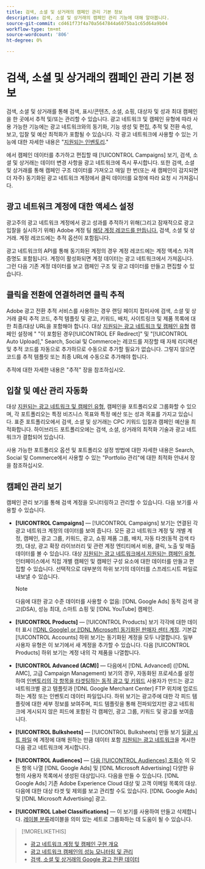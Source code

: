 ```yaml
---
title: 검색, 소셜 및 상거래의 캠페인 관리 기본 정보
description: 검색, 소셜 및 상거래의 캠페인 관리 기능에 대해 알아봅니다.
source-git-commit: cd461f73f4a70a5647844a6075ba1c65d64a9b04
workflow-type: tm+mt
source-wordcount: '806'
ht-degree: 0%

---
```


# 검색, 소셜 및 상거래의 캠페인 관리 기본 정보

검색, 소셜 및 상거래를 통해 검색, 표시/콘텐츠, 소셜, 쇼핑, 대상자 및 성과 최대 캠페인을 한 곳에서 추적 및/또는 관리할 수 있습니다. 광고 네트워크 및 캠페인 유형에 따라 사용 가능한 기능에는 광고 네트워크와의 동기화, 기능 생성 및 편집, 추적 및 전환 속성, 보고, 입찰 및 예산 최적화가 포함될 수 있습니다. 각 광고 네트워크에 사용할 수 있는 기능에 대한 자세한 내용은 &quot;[지원되는 인벤토리](/help/search-social-commerce/introduction/supported-inventory.md).&quot;

에서 캠페인 데이터를 추가하고 편집할 때 [!UICONTROL Campaigns] 보기, 검색, 소셜 및 상거래는 데이터 변경 사항을 광고 네트워크에 즉시 푸시합니다. 또한 검색, 소셜 및 상거래를 통해 캠페인 구조 데이터를 가져오고 매일 한 번(또는 새 캠페인이 감지되면 더 자주) 동기화된 광고 네트워크 계정에서 클릭 데이터를 요청에 따라 요청 시 가져옵니다.

## 광고 네트워크 계정에 대한 액세스 설정

광고주의 광고 네트워크 계정에서 광고 성과를 추적하기 위해(그리고 잠재적으로 광고 입찰을 실시하기 위해) Adobe 계정 팀 [해당 계정 레코드를 만듭니다.](/help/search-social-commerce/campaign-management/accounts/ad-network-account-manage.md) 검색, 소셜 및 상거래. 계정 레코드에는 추적 옵션이 포함됩니다.

광고 네트워크의 API를 통해 동기화된 계정의 경우 계정 레코드에는 계정 액세스 자격 증명도 포함됩니다. 계정이 활성화되면 계정 데이터는 광고 네트워크에서 가져옵니다. 그런 다음 기존 계정 데이터를 보고 캠페인 구조 및 광고 데이터를 만들고 편집할 수 있습니다.

## 클릭을 전환에 연결하려면 클릭 추적

Adobe 광고 전환 추적 서비스를 사용하는 경우 랜딩 페이지 접미사에 검색, 소셜 및 상거래 클릭 추적 코드, 추적 템플릿 및 광고, 키워드, 배치, 사이트링크 및 제품 목록에 대한 최종/대상 URL을 포함해야 합니다. 대상 [지원되는 광고 네트워크 및 캠페인 유형](/help/search-social-commerce/introduction/supported-inventory.md) 캠페인 설정에 &quot; &quot;이 포함된 경우[!UICONTROL EF Redirect]&quot; 및 &quot;[!UICONTROL Auto Upload],&quot; Search, Social 및 Commerce는 레코드를 저장할 때 자체 리디렉션 및 추적 코드를 자동으로 추가하므로 수동으로 추가할 필요가 없습니다. 그렇지 않으면 코드를 추적 템플릿 또는 최종 URL에 수동으로 추가해야 합니다.

추적에 대한 자세한 내용은 &quot;추적&quot; 장을 참조하십시오.

## 입찰 및 예산 관리 자동화

대상 [지원되는 광고 네트워크 및 캠페인 유형](/help/search-social-commerce/introduction/supported-inventory.md), 캠페인을 포트폴리오로 그룹화할 수 있으며, 각 포트폴리오는 특정 비즈니스 목표와 특정 예산 또는 성과 목표를 가지고 있습니다. 표준 포트폴리오에서 검색, 소셜 및 상거래는 CPC 키워드 입찰과 캠페인 예산을 최적화합니다. 하이브리드 포트폴리오에는 검색, 소셜, 상거래의 최적화 기술과 광고 네트워크가 결합되어 있습니다.

사용 가능한 포트폴리오 옵션 및 포트폴리오 설정 방법에 대한 자세한 내용은 Search, Social 및 Commerce에서 사용할 수 있는 &quot;Portfolio 관리&quot;에 대한 최적화 안내서 장을 참조하십시오.<!-- verify convention for referencing Optimization Guide here -->

## 캠페인 관리 보기

캠페인 관리 보기를 통해 검색 계정을 모니터링하고 관리할 수 있습니다. 다음 보기를 사용할 수 있습니다.

* **[!UICONTROL Campaigns]** — [!UICONTROL Campaigns] 보기는 연결된 각 광고 네트워크 계정의 데이터를 보여 줍니다. 모든 광고 네트워크 계정 및 개별 계정, 캠페인, 광고 그룹, 키워드, 광고, 쇼핑 제품 그룹, 배치, 자동 타겟(동적 검색 타겟), 대상, 광고 확장 라이브러리 및 관련 계정 엔티티에서 비용, 클릭, 노출 및 매출 데이터를 볼 수 있습니다. 대상 [지원되는 광고 네트워크에서 지원되는 캠페인 유형](/help/search-social-commerce/introduction/supported-inventory.md), 인터페이스에서 직접 개별 캠페인 및 캠페인 구성 요소에 대한 데이터를 만들고 편집할 수 있습니다. 선택적으로 대부분의 하위 보기의 데이터를 스프레드시트 파일로 내보낼 수 있습니다.

   >[!NOTE]
   >
   >다음에 대한 광고 수준 데이터를 사용할 수 없음: [!DNL Google Ads] 동적 검색 광고(DSA), 성능 최대, 스마트 쇼핑 및 [!DNL YouTube] 캠페인.

* **[!UICONTROL Products]** — [!UICONTROL Products] 보기 각각에 대한 데이터 표시 [[!DNL Google] or [!DNL Microsoft] 동기화된 판매자 센터 계정](/help/search-social-commerce/campaign-management/accounts/merchant-account-manage.md). 기본값 [!UICONTROL Accounts] 하위 보기는 동기화된 계정을 모두 나열합니다. 일부 사용자 유형은 이 보기에서 새 계정을 추가할 수 있습니다. 다음 [!UICONTROL Products] 하위 보기는 계정 내의 각 제품을 나열합니다.

* **[!UICONTROL Advanced (ACM)]** — 다음에서 [!DNL Advanced] ([!DNL AMC], 고급 Campaign Management) 보기의 경우, 자동화된 프로세스를 설정하여 [인벤토리의 각 항목을 타겟팅하는 동적 광고 및 키워드](/help/search-social-commerce/campaign-management/inventory-feeds/inventory-feeds-about.md) 사용자가 만드는 광고 네트워크별 광고 템플릿과 [!DNL Google Merchant Center] FTP 위치에 업로드하는 계정 또는 인벤토리 데이터 파일입니다. 하위 보기는 광고주에 대한 각 피드 템플릿에 대한 세부 정보를 보여주며, 피드 템플릿을 통해 전파되었지만 광고 네트워크에 게시되지 않은 피드에 포함된 각 캠페인, 광고 그룹, 키워드 및 광고를 보여줍니다.

* **[!UICONTROL Bulksheets]** — [!UICONTROL Bulksheets] 만들 보기 [일괄 시트 파일](/help/search-social-commerce/campaign-management/bulksheets/bulksheet-about.md) 에 계정에 대해 원하는 만큼 데이터 포함 [지원되는 광고 네트워크](/help/search-social-commerce/introduction/supported-inventory.md)을 게시한 다음 광고 네트워크에 게시합니다.

* **[!UICONTROL Audiences]** — [다음 [!UICONTROL Audiences] 조회수](/help/search-social-commerce/campaign-management/campaigns/audience-about.md) 의 모든 항목 나열 [!DNL Google Ads] 및 [!DNL Microsoft Advertising] 다양한 유형의 사용자 목록에서 생성된 대상입니다. 다음을 만들 수 있습니다. [!DNL Google Ads] 기존 Adobe Experience Cloud 대상 및 고객 이메일 목록의 대상. 다음에 대한 대상 타겟 및 제외를 보고 관리할 수도 있습니다. [!DNL Google Ads] 및 [!DNL Microsoft Advertising] 광고.

* **[!UICONTROL Label Classifications]** — 이 보기를 사용하여 만들고 삭제합니다. [레이블 분류](/help/search-social-commerce/campaign-management/label-classifications/classification-about.md)레이블을 의미 있는 세트로 그룹화하는 데 도움이 될 수 있습니다.

>[!MORELIKETHIS]
>
>* [광고 네트워크 계정 및 캠페인 구현 개요](campaign-implemention-overview.md)
>* [광고 네트워크 캠페인의 성능 모니터링 및 관리](monitor-performance-campaigns.md)
>* [검색, 소셜 및 상거래의 Google 광고 전환 데이터](google-conversion-data.md)

